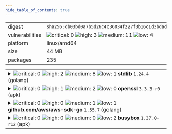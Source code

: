 ```yaml
---
hide_table_of_contents: true
---
```


<table>
<tr><td>digest</td><td><code>sha256:db03bd0a7b5d26c4c36034f227f3b16c1d3bdadf3bd56eb23f2ca9c442716cb6</code></td><tr><tr><td>vulnerabilities</td><td><img alt="critical: 0" src="https://img.shields.io/badge/critical-0-lightgrey"/> <img alt="high: 3" src="https://img.shields.io/badge/high-3-e25d68"/> <img alt="medium: 11" src="https://img.shields.io/badge/medium-11-fbb552"/> <img alt="low: 4" src="https://img.shields.io/badge/low-4-fce1a9"/> <!-- unspecified: 0 --></td></tr>
<tr><td>platform</td><td>linux/amd64</td></tr>
<tr><td>size</td><td>44 MB</td></tr>
<tr><td>packages</td><td>235</td></tr>
</table>
</details></table>
</details>

<table>
<tr><td valign="top">
<details><summary><img alt="critical: 0" src="https://img.shields.io/badge/C-0-lightgrey"/> <img alt="high: 2" src="https://img.shields.io/badge/H-2-e25d68"/> <img alt="medium: 8" src="https://img.shields.io/badge/M-8-fbb552"/> <img alt="low: 1" src="https://img.shields.io/badge/L-1-fce1a9"/> <!-- unspecified: 0 --><strong>stdlib</strong> <code>1.24.4</code> (golang)</summary>

<small><code>pkg:golang/stdlib@1.24.4</code></small><br/>
<a href="https://scout.docker.com/v/CVE-2025-61725?s=golang&n=stdlib&t=golang&vr=%3C1.24.8"><img alt="high : CVE--2025--61725" src="https://img.shields.io/badge/CVE--2025--61725-lightgrey?label=high%20&labelColor=e25d68"/></a> 

<table>
<tr><td>Affected range</td><td><code>&lt;1.24.8</code></td></tr>
<tr><td>Fixed version</td><td><code>1.24.8</code></td></tr>
<tr><td>EPSS Score</td><td><code>0.020%</code></td></tr>
<tr><td>EPSS Percentile</td><td><code>4th percentile</code></td></tr>
</table>

<details><summary>Description</summary>
<blockquote>

The ParseAddress function constructeds domain-literal address components through repeated string concatenation. When parsing large domain-literal components, this can cause excessive CPU consumption.

</blockquote>
</details>

<a href="https://scout.docker.com/v/CVE-2025-58188?s=golang&n=stdlib&t=golang&vr=%3C1.24.8"><img alt="high : CVE--2025--58188" src="https://img.shields.io/badge/CVE--2025--58188-lightgrey?label=high%20&labelColor=e25d68"/></a> 

<table>
<tr><td>Affected range</td><td><code>&lt;1.24.8</code></td></tr>
<tr><td>Fixed version</td><td><code>1.24.8</code></td></tr>
<tr><td>EPSS Score</td><td><code>0.010%</code></td></tr>
<tr><td>EPSS Percentile</td><td><code>1st percentile</code></td></tr>
</table>

<details><summary>Description</summary>
<blockquote>

Validating certificate chains which contain DSA public keys can cause programs to panic, due to a interface cast that assumes they implement the Equal method.

This affects programs which validate arbitrary certificate chains.

</blockquote>
</details>

<a href="https://scout.docker.com/v/CVE-2025-61723?s=golang&n=stdlib&t=golang&vr=%3C1.24.8"><img alt="medium : CVE--2025--61723" src="https://img.shields.io/badge/CVE--2025--61723-lightgrey?label=medium%20&labelColor=fbb552"/></a> 

<table>
<tr><td>Affected range</td><td><code>&lt;1.24.8</code></td></tr>
<tr><td>Fixed version</td><td><code>1.24.8</code></td></tr>
<tr><td>EPSS Score</td><td><code>0.020%</code></td></tr>
<tr><td>EPSS Percentile</td><td><code>4th percentile</code></td></tr>
</table>

<details><summary>Description</summary>
<blockquote>

The processing time for parsing some invalid inputs scales non-linearly with respect to the size of the input.

This affects programs which parse untrusted PEM inputs.

</blockquote>
</details>

<a href="https://scout.docker.com/v/CVE-2025-58187?s=golang&n=stdlib&t=golang&vr=%3C1.24.9"><img alt="medium : CVE--2025--58187" src="https://img.shields.io/badge/CVE--2025--58187-lightgrey?label=medium%20&labelColor=fbb552"/></a> 

<table>
<tr><td>Affected range</td><td><code>&lt;1.24.9</code></td></tr>
<tr><td>Fixed version</td><td><code>1.24.9</code></td></tr>
<tr><td>EPSS Score</td><td><code>0.005%</code></td></tr>
<tr><td>EPSS Percentile</td><td><code>0th percentile</code></td></tr>
</table>

<details><summary>Description</summary>
<blockquote>

Due to the design of the name constraint checking algorithm, the processing time of some inputs scals non-linearly with respect to the size of the certificate.

This affects programs which validate arbitrary certificate chains.

</blockquote>
</details>

<a href="https://scout.docker.com/v/CVE-2025-47906?s=golang&n=stdlib&t=golang&vr=%3E%3D1.24.0%2C%3C1.24.6"><img alt="medium : CVE--2025--47906" src="https://img.shields.io/badge/CVE--2025--47906-lightgrey?label=medium%20&labelColor=fbb552"/></a> 

<table>
<tr><td>Affected range</td><td><code>>=1.24.0<br/><1.24.6</code></td></tr>
<tr><td>Fixed version</td><td><code>1.24.6</code></td></tr>
<tr><td>EPSS Score</td><td><code>0.024%</code></td></tr>
<tr><td>EPSS Percentile</td><td><code>5th percentile</code></td></tr>
</table>

<details><summary>Description</summary>
<blockquote>

If the PATH environment variable contains paths which are executables (rather than just directories), passing certain strings to LookPath ("", ".", and ".."), can result in the binaries listed in the PATH being unexpectedly returned.

</blockquote>
</details>

<a href="https://scout.docker.com/v/CVE-2025-61724?s=golang&n=stdlib&t=golang&vr=%3C1.24.8"><img alt="medium : CVE--2025--61724" src="https://img.shields.io/badge/CVE--2025--61724-lightgrey?label=medium%20&labelColor=fbb552"/></a> 

<table>
<tr><td>Affected range</td><td><code>&lt;1.24.8</code></td></tr>
<tr><td>Fixed version</td><td><code>1.24.8</code></td></tr>
<tr><td>EPSS Score</td><td><code>0.018%</code></td></tr>
<tr><td>EPSS Percentile</td><td><code>3rd percentile</code></td></tr>
</table>

<details><summary>Description</summary>
<blockquote>

The Reader.ReadResponse function constructs a response string through repeated string concatenation of lines. When the number of lines in a response is large, this can cause excessive CPU consumption.

</blockquote>
</details>

<a href="https://scout.docker.com/v/CVE-2025-58189?s=golang&n=stdlib&t=golang&vr=%3C1.24.8"><img alt="medium : CVE--2025--58189" src="https://img.shields.io/badge/CVE--2025--58189-lightgrey?label=medium%20&labelColor=fbb552"/></a> 

<table>
<tr><td>Affected range</td><td><code>&lt;1.24.8</code></td></tr>
<tr><td>Fixed version</td><td><code>1.24.8</code></td></tr>
<tr><td>EPSS Score</td><td><code>0.018%</code></td></tr>
<tr><td>EPSS Percentile</td><td><code>3rd percentile</code></td></tr>
</table>

<details><summary>Description</summary>
<blockquote>

When Conn.Handshake fails during ALPN negotiation the error contains attacker controlled information (the ALPN protocols sent by the client) which is not escaped.

</blockquote>
</details>

<a href="https://scout.docker.com/v/CVE-2025-58186?s=golang&n=stdlib&t=golang&vr=%3C1.24.8"><img alt="medium : CVE--2025--58186" src="https://img.shields.io/badge/CVE--2025--58186-lightgrey?label=medium%20&labelColor=fbb552"/></a> 

<table>
<tr><td>Affected range</td><td><code>&lt;1.24.8</code></td></tr>
<tr><td>Fixed version</td><td><code>1.24.8</code></td></tr>
<tr><td>EPSS Score</td><td><code>0.018%</code></td></tr>
<tr><td>EPSS Percentile</td><td><code>3rd percentile</code></td></tr>
</table>

<details><summary>Description</summary>
<blockquote>

Despite HTTP headers having a default limit of 1MB, the number of cookies that can be parsed does not have a limit. By sending a lot of very small cookies such as "a=;", an attacker can make an HTTP server allocate a large amount of structs, causing large memory consumption.

</blockquote>
</details>

<a href="https://scout.docker.com/v/CVE-2025-58185?s=golang&n=stdlib&t=golang&vr=%3C1.24.8"><img alt="medium : CVE--2025--58185" src="https://img.shields.io/badge/CVE--2025--58185-lightgrey?label=medium%20&labelColor=fbb552"/></a> 

<table>
<tr><td>Affected range</td><td><code>&lt;1.24.8</code></td></tr>
<tr><td>Fixed version</td><td><code>1.24.8</code></td></tr>
<tr><td>EPSS Score</td><td><code>0.008%</code></td></tr>
<tr><td>EPSS Percentile</td><td><code>1st percentile</code></td></tr>
</table>

<details><summary>Description</summary>
<blockquote>

Parsing a maliciously crafted DER payload could allocate large amounts of memory, causing memory exhaustion.

</blockquote>
</details>

<a href="https://scout.docker.com/v/CVE-2025-47912?s=golang&n=stdlib&t=golang&vr=%3C1.24.8"><img alt="medium : CVE--2025--47912" src="https://img.shields.io/badge/CVE--2025--47912-lightgrey?label=medium%20&labelColor=fbb552"/></a> 

<table>
<tr><td>Affected range</td><td><code>&lt;1.24.8</code></td></tr>
<tr><td>Fixed version</td><td><code>1.24.8</code></td></tr>
<tr><td>EPSS Score</td><td><code>0.035%</code></td></tr>
<tr><td>EPSS Percentile</td><td><code>10th percentile</code></td></tr>
</table>

<details><summary>Description</summary>
<blockquote>

The Parse function permits values other than IPv6 addresses to be included in square brackets within the host component of a URL. RFC 3986 permits IPv6 addresses to be included within the host component, enclosed within square brackets. For example: "http://[::1]/". IPv4 addresses and hostnames must not appear within square brackets. Parse did not enforce this requirement.

</blockquote>
</details>

<a href="https://scout.docker.com/v/CVE-2025-58183?s=golang&n=stdlib&t=golang&vr=%3C1.24.8"><img alt="low : CVE--2025--58183" src="https://img.shields.io/badge/CVE--2025--58183-lightgrey?label=low%20&labelColor=fce1a9"/></a> 

<table>
<tr><td>Affected range</td><td><code>&lt;1.24.8</code></td></tr>
<tr><td>Fixed version</td><td><code>1.24.8</code></td></tr>
<tr><td>EPSS Score</td><td><code>0.007%</code></td></tr>
<tr><td>EPSS Percentile</td><td><code>0th percentile</code></td></tr>
</table>

<details><summary>Description</summary>
<blockquote>

tar.Reader does not set a maximum size on the number of sparse region data blocks in GNU tar pax 1.0 sparse files. A maliciously-crafted archive containing a large number of sparse regions can cause a Reader to read an unbounded amount of data from the archive into memory. When reading from a compressed source, a small compressed input can result in large allocations.

</blockquote>
</details>
</details></td></tr>

<tr><td valign="top">
<details><summary><img alt="critical: 0" src="https://img.shields.io/badge/C-0-lightgrey"/> <img alt="high: 1" src="https://img.shields.io/badge/H-1-e25d68"/> <img alt="medium: 2" src="https://img.shields.io/badge/M-2-fbb552"/> <img alt="low: 0" src="https://img.shields.io/badge/L-0-lightgrey"/> <!-- unspecified: 0 --><strong>openssl</strong> <code>3.3.3-r0</code> (apk)</summary>

<small><code>pkg:apk/alpine/openssl@3.3.3-r0?os_name=alpine&os_version=3.21</code></small><br/>
<a href="https://scout.docker.com/v/CVE-2025-9230?s=alpine&n=openssl&ns=alpine&t=apk&osn=alpine&osv=3.21&vr=%3C3.3.5-r0"><img alt="high : CVE--2025--9230" src="https://img.shields.io/badge/CVE--2025--9230-lightgrey?label=high%20&labelColor=e25d68"/></a> 

<table>
<tr><td>Affected range</td><td><code>&lt;3.3.5-r0</code></td></tr>
<tr><td>Fixed version</td><td><code>3.3.5-r0</code></td></tr>
<tr><td>EPSS Score</td><td><code>0.026%</code></td></tr>
<tr><td>EPSS Percentile</td><td><code>6th percentile</code></td></tr>
</table>

<details><summary>Description</summary>
<blockquote>



</blockquote>
</details>

<a href="https://scout.docker.com/v/CVE-2025-9231?s=alpine&n=openssl&ns=alpine&t=apk&osn=alpine&osv=3.21&vr=%3C3.3.5-r0"><img alt="medium : CVE--2025--9231" src="https://img.shields.io/badge/CVE--2025--9231-lightgrey?label=medium%20&labelColor=fbb552"/></a> 

<table>
<tr><td>Affected range</td><td><code>&lt;3.3.5-r0</code></td></tr>
<tr><td>Fixed version</td><td><code>3.3.5-r0</code></td></tr>
<tr><td>EPSS Score</td><td><code>0.013%</code></td></tr>
<tr><td>EPSS Percentile</td><td><code>1st percentile</code></td></tr>
</table>

<details><summary>Description</summary>
<blockquote>



</blockquote>
</details>

<a href="https://scout.docker.com/v/CVE-2025-9232?s=alpine&n=openssl&ns=alpine&t=apk&osn=alpine&osv=3.21&vr=%3C3.3.5-r0"><img alt="medium : CVE--2025--9232" src="https://img.shields.io/badge/CVE--2025--9232-lightgrey?label=medium%20&labelColor=fbb552"/></a> 

<table>
<tr><td>Affected range</td><td><code>&lt;3.3.5-r0</code></td></tr>
<tr><td>Fixed version</td><td><code>3.3.5-r0</code></td></tr>
<tr><td>EPSS Score</td><td><code>0.023%</code></td></tr>
<tr><td>EPSS Percentile</td><td><code>5th percentile</code></td></tr>
</table>

<details><summary>Description</summary>
<blockquote>



</blockquote>
</details>
</details></td></tr>

<tr><td valign="top">
<details><summary><img alt="critical: 0" src="https://img.shields.io/badge/C-0-lightgrey"/> <img alt="high: 0" src="https://img.shields.io/badge/H-0-lightgrey"/> <img alt="medium: 1" src="https://img.shields.io/badge/M-1-fbb552"/> <img alt="low: 1" src="https://img.shields.io/badge/L-1-fce1a9"/> <!-- unspecified: 0 --><strong>github.com/aws/aws-sdk-go</strong> <code>1.55.7</code> (golang)</summary>

<small><code>pkg:golang/github.com/aws/aws-sdk-go@1.55.7</code></small><br/>
<a href="https://scout.docker.com/v/CVE-2020-8911?s=golang&n=aws-sdk-go&ns=github.com%2Faws&t=golang&vr=%3E%3D0"><img alt="medium : CVE--2020--8911" src="https://img.shields.io/badge/CVE--2020--8911-lightgrey?label=medium%20&labelColor=fbb552"/></a> 

<table>
<tr><td>Affected range</td><td><code>>=0</code></td></tr>
<tr><td>Fixed version</td><td><strong>Not Fixed</strong></td></tr>
<tr><td>EPSS Score</td><td><code>0.203%</code></td></tr>
<tr><td>EPSS Percentile</td><td><code>43rd percentile</code></td></tr>
</table>

<details><summary>Description</summary>
<blockquote>

A padding oracle vulnerability exists in the AWS S3 Crypto SDK for GoLang versions prior to V2. The SDK allows users to encrypt files with AES-CBC without computing a Message Authentication Code (MAC), which then allows an attacker who has write access to the target's S3 bucket and can observe whether or not an endpoint with access to the key can decrypt a file, they can reconstruct the plaintext with (on average) 128*length (plaintext) queries to the endpoint, by exploiting CBC's ability to manipulate the bytes of the next block and PKCS5 padding errors. It is recommended to update your SDK to V2 or later, and re-encrypt your files.

</blockquote>
</details>

<a href="https://scout.docker.com/v/CVE-2020-8912?s=golang&n=aws-sdk-go&ns=github.com%2Faws&t=golang&vr=%3E%3D0"><img alt="low : CVE--2020--8912" src="https://img.shields.io/badge/CVE--2020--8912-lightgrey?label=low%20&labelColor=fce1a9"/></a> 

<table>
<tr><td>Affected range</td><td><code>>=0</code></td></tr>
<tr><td>Fixed version</td><td><strong>Not Fixed</strong></td></tr>
<tr><td>EPSS Score</td><td><code>0.141%</code></td></tr>
<tr><td>EPSS Percentile</td><td><code>35th percentile</code></td></tr>
</table>

<details><summary>Description</summary>
<blockquote>

A vulnerability in the in-band key negotiation exists in the AWS S3 Crypto SDK for GoLang versions prior to V2. An attacker with write access to the targeted bucket can change the encryption algorithm of an object in the bucket, which can then allow them to change AES-GCM to AES-CTR. Using this in combination with a decryption oracle can reveal the authentication key used by AES-GCM as decrypting the GMAC tag leaves the authentication key recoverable as an algebraic equation. It is recommended to update your SDK to V2 or later, and re-encrypt your files.

</blockquote>
</details>
</details></td></tr>

<tr><td valign="top">
<details><summary><img alt="critical: 0" src="https://img.shields.io/badge/C-0-lightgrey"/> <img alt="high: 0" src="https://img.shields.io/badge/H-0-lightgrey"/> <img alt="medium: 0" src="https://img.shields.io/badge/M-0-lightgrey"/> <img alt="low: 2" src="https://img.shields.io/badge/L-2-fce1a9"/> <!-- unspecified: 0 --><strong>busybox</strong> <code>1.37.0-r12</code> (apk)</summary>

<small><code>pkg:apk/alpine/busybox@1.37.0-r12?os_name=alpine&os_version=3.21</code></small><br/>
<a href="https://scout.docker.com/v/CVE-2025-46394?s=alpine&n=busybox&ns=alpine&t=apk&osn=alpine&osv=3.21&vr=%3C%3D1.37.0-r13"><img alt="low : CVE--2025--46394" src="https://img.shields.io/badge/CVE--2025--46394-lightgrey?label=low%20&labelColor=fce1a9"/></a> 

<table>
<tr><td>Affected range</td><td><code>&lt;=1.37.0-r13</code></td></tr>
<tr><td>Fixed version</td><td><strong>Not Fixed</strong></td></tr>
<tr><td>EPSS Score</td><td><code>0.015%</code></td></tr>
<tr><td>EPSS Percentile</td><td><code>2nd percentile</code></td></tr>
</table>

<details><summary>Description</summary>
<blockquote>



</blockquote>
</details>

<a href="https://scout.docker.com/v/CVE-2024-58251?s=alpine&n=busybox&ns=alpine&t=apk&osn=alpine&osv=3.21&vr=%3C%3D1.37.0-r13"><img alt="low : CVE--2024--58251" src="https://img.shields.io/badge/CVE--2024--58251-lightgrey?label=low%20&labelColor=fce1a9"/></a> 

<table>
<tr><td>Affected range</td><td><code>&lt;=1.37.0-r13</code></td></tr>
<tr><td>Fixed version</td><td><strong>Not Fixed</strong></td></tr>
<tr><td>EPSS Score</td><td><code>0.017%</code></td></tr>
<tr><td>EPSS Percentile</td><td><code>3rd percentile</code></td></tr>
</table>

<details><summary>Description</summary>
<blockquote>



</blockquote>
</details>
</details></td></tr>
</table>

